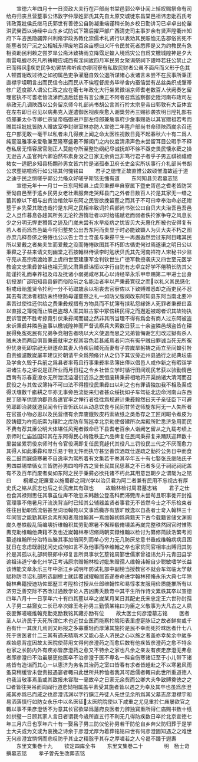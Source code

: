 <!-- { "loadSidebar": true } -->
　　宣徳六年四月十一日资政大夫行在戸部尚书棠邑郭公卒讣闻上悼叹赐祭命有司给舟归丧且营塟事公讳敦字仲厚姓郭氏其先自太原交城徙东昌棠邑祖讳忠妣石氏考讳政寛妣侯氏继马氏郭世有善徳公自防凝重端谨稍长防乡校日勤讲习已卓卓出伦軰洪武癸酉以诗经中山东乡试防试下第后擢戸部广西清吏司主事岁余有贤声陞衢州知府下车咨民隐蠲弊兴利脩学政务教化崇儒术礼贤行以表劝其民赈恤无告郡俗贫死不能塟者焚尸沉之公相城东得废地百余亩榜曰义阡令民贫死者悉葬是又为约教民有急相资助民利赖之尝岁旱公斋沐致祷雨立降霑足蝗入境爲灾公自爲文檄城隍神是夕大雨雷电蝗尽死凡所祷輙应城西有淫祠嵗四月军民男女聚谒祭祠下讙哗若狂公禁止之已而得风疾吏民争劝罢禁弗听疾亦瘳同寮有私取民财者公虽不面斥而义形于色其人顿首谢改过待之如初属邑吏争濯磨自效公退所谋诸心发诸言未尝不在民事所秉正直襟宇坦明言出而民信令出而民从不俟程督庻务毕举舍内蚕箔尝有丛丝类织成鞶帯修广适度郡人谓公仁政之应在衢七年政化大行坐累徴诣京师耆老数百人伏阙奏乞留理官执不可耆老皆流涕而退后廷臣有言公亷正不阿者召爲监察御史陞河南布政司左叅政无几调陜西以公务留京师今礼部尚书胡公言其行扵太宗皇帝曰郭敦有大臣体宜在左右即日召见以病弗克入遂遣御医视疾疾愈入谢奬劳再三赐钞袭衣明日陞礼部右侍郎兼太仆寺卿仁宗皇帝临御进戸部左侍郎兼詹事府少詹事赐诰以其官赠祖若考而赠其祖妣妣皆防人赠故室李封继室林亦防人宣徳二年陞户部尚书命顼陜西嵗余召还在户部无敢一毫干以私者未几得疾上闻之命太医徃视数日竟不起春秋六十有二爲人纯寔温雅事亲爱敬兼至隆寒盛暑不懈闺门之内仪度清肃声色未尝留耳目公暇手不释巻私居无惰容居官刚正人莫能夺所至整饬纲纪尽诚抚卹不徐不亟吏畏民懐氷蘗之操无逊古人虽官列六卿泊然布素身没之日家无余赀岂非笃行君子者乎子男五祺祯禧禋祐女一适肥乡知县杨翺孙男女皆六扵是诸孤奉卫府长史金实所状事行介礼部尚书胡公求塟铭噫爲行如公铭其何愧铭曰
　　君子之徳惟正故直惟公故硕惟澹故适于道之迪于民之恻嗟乎郭公允偹众好嗟乎斯铭无愧有道
　　东阿知县贝君墓志铭
　　宣徳元年十一月廿一日东阿知县上虞贝秉彛卒自寮属下暨史胥邑之耆老皆防哭至恸自邑至于逺乡民男女老壮素服奔走哭拜县门之外者日数百人扵是其家无一缗之蓄其僚以下相与出赀治棺敛毕东阿之民皆欲挽留塟之而其子不可曰幸奉治命必还祔塟于乡先茔其敢违哉扵是东阿之民相率致词扵兵部尚书张公曰自贝大夫治吾邑吾邑之人旦作暮息各趍其所务无沦扵游惰壮者以时给徭赋老而弱者佚扵家争夺之风息长少之分明无悍吏猾胥之迹及门嵗未尝有水旱疫疠之忧皆贝大夫惠化所被也安得复有若人者而爲吾邑哉今将归塟矣公出吾东阿而贵显于时必能致顕人为贝大夫不朽之图亦庶几释吾侪之惓惓也公以告士竒士竒虽与秉彛平生一再邂逅然尝过东阿目睹其民所以爱戴之者矣夫生而爱戴之没而惓惓欲图其不朽即古循吏何过焉遂诺之明日公以秉彛之子益来请文刻幽堂之石按翰林侍读李时勉状贝氏其先河南祥符人宋秘书少监守亮从髙宗南渡始家上虞四世至建康军佥判钦世生广徳军教授袭庆又四世至元医学教谕文忠秉彛曽祖也祖元凯父肃秉彛讳恒以字行自防有志卓立好学不倦稍长防其父能谨扵礼而奉养祖及母及抚诸小弱弟咸尽其心以诗经举永乐甲申赐第二甲进士出身初授湖广邵阳知县县僻而俗险前之名能治者率以严秉彛寛驭之而以礼义其民感化相戒毋贻羞贤令扵利一分不茍取歳余以祖丧去官寮佐以下致赙赠悉却之而吏民不忍其去有流涕者祖防未终继防母谨塟祭之礼一如防父服阕改东阿知县东阿当南北要冲素苦过使徃还供给之费秉彜规措有方物具而不扰簿有挟私怨縁饰人死罪者秉彛曰盍以直报之簿愧而止隣邑盗刼人匿其賍古冢中冢傍耕民得之而邂逅被刼者识其故物执民诉官民不胜考掠竟引伏秉彛闻而疑之然非其所当理不得有爲会有商人过东阿被盗来诉秉彛并隣邑盗事以檄城隍神而严督讥察兵大索数日获三十余盗隣邑刼盗皆在耕民得免寃死民有兄弟争竞相告者晓以大义使退而思之兄弟皆悔谢乞归改过狱有杀人贼未决而两目俱盲秉彛就审之视其容色若甚戚焉者问岂有寃乎贼曰罪诚当死无所寃但忧身死即宗祀无继遂命其妻入侍疾后贼死而妻有子尝嵗旱躬祷之雨立至间蝗引咎自责蝗遽散嵗屡丰建议扵朝请平籴爲预偹计从之仍下其议旁近州县通行之祀典坛庙及学舍久毁于兵前之爲县者率苟且行事秉彛率丞簿出俸以倡邑人咸作新之有暇诣学进诸生与之讲说是正所业而月日程之令乡社皆立学时循行田间观民艺获以验勤惰邑西南有泺春夏潦水无所泄泛溢漫衍近泺之民恒废耕秉彛相地将开渠纳诸大清河而召民役之与其佐议簿持不可曰法不得擅役民秉彛曰以利之也有罪请独加我不相及渠成得沃壤数千畞耕之卒亦无事旁邑流徙来归者甚众绥抚如子车驾征北边命河南山东西民丁随军供馈饷郡邑各遣官率之惮行者徃徃爲规避计秉彛毅然曰天子亲征臣下可避劳耶即治装就道民闻令行皆忻跃以从动息饮食与民同甘苦讫师旋东阿无一人失所者在官虽小物必思以及民营缮有余弃废鐡败皮朽索故纸之类悉存之工匠闲暇令煮皮为胶铸鐡为杵捣纸索为穰贮之库防车驾廵幸北京勑使督建所次席殿所贮悉济急用而民不费有荐其亷公明大体堪任风宪者徴命已下县耆老百余人诣阙乞留从之九载考绩上京师时仁庙监国知其在东阿得民心特陞秩正六品俾复任民闻秉彛复来踊跃迎拜数十里尝坐累罚役京师时有令官役满即复任民竞趍代其役凡三罚役民三代之不厌而愈力其得人如此秉彛和厚乐易于物无忤而执守甚坚善饮酒既仕遂疏之勤扵公务日中而食夜二鼓而寐盛寒暑不自逸率为常所着有文集若干巻其卒年五十有七娶张氏继陆氏子男四益锡举循女三皆防孙男四呜呼古之贤长民其民思慕之不已者多见于祠祀祠祀盖有不及百年而废者矣如东阿之民于秉彛必欲托诸不朽此其用意岂朝夕之谓哉为之铭曰
　　桐郷之祀亷爱以施蜀郡之祠兴学以治贝君为阿二者兼有民用不忘视古有厚史氏之铭从民志也后之长民庶其有跂也
　　故翰林检讨周君墓志铭
　　君子之仕也食其禄则思任其事虽位庳不敢忽宋韩魏公登髙科而滞筦库未尝茍且职事徙开封推官理事不倦暑月汗流浃背当时已知其公辅器盖贤者事君无不皆然今士之不乐检束者徃往目勤职爲流俗甚至词垣翰苑以文事爲軄亦有放旷散逸以自髙者士竒入翰林三十年同官之能勤其职余素所知者周维翰其一焉维翰初爲典籍天下古今载籍皆储文渊阁嵗久巻帙殽乱简编壊折维翰积其劳勤寒暑不懈理殽脩壊盖再嵗完整秩然同官时惟陈夀克助维翰他典籍不及也近嵗翰林奉诏脩两朝实録维翰以检讨为纂修简牍浩繁考阅纂述维翰所分治特丛脞其事加倍同列而单心穷力无几防厌怠意书垂成维翰病病且困犹日在念虑既剧犹问史成何如言不及他事而卒维翰之卒也家贫同官相率出赙归其防扵是其孤以礼部祠祭郎中郑复言所具事状乞塟铭周鄞世儒家曾祖讳允升元青田县学谕祖讳道宁奉化州学正考讳原宗赠翰林检讨妣朱赠孺人维翰讳翰自少聪敏嗜学长益该博能文章永乐三年中浙江乡试明年防试礼部中副榜当授教官不就会车驾临太学献赋称防寻诏礼部所选副榜士就廷覆试擢翰居首遂奉命进学翰林预脩永乐大典七年除翰林典籍授迪功佐郎歴三考陞检讨授从仕郎维翰性和易惇孝友服用俭质能推所有以济穷乏善交际不吝改过通数学论人吉凶夀夭数竒中其平生所作诗文累帙其卒以宣徳四年八月十一日享年六十有四其塟以卒之嵗某月某日其配史氏宋忠定王六世孙封孺人子男二益奫女二长已卒次嫁王冬孙男三勤慎某铭曰为臣之义敬事为大凡古之人夙夜匪懈嗟嗟维翰克勤克励我铭其藏亦励有位
　　故太医士何彦澄墓志铭
　　医者圣人以济民于夭死所谓仁术也近世业医而能察扵隂阳表里虚寔脉证之故者鲜矣或千百有什一其庻几焉则又眎报之多寡重轻而厚薄其施扵是民不幸而死扵昩医者什七八死于贪医者什二三其有遇夫精斯术又能心圣人济民之心以施之者盖亦幸矣余中嵗多疾始患背疽因故太医院使蒋用文得何彦澄药之而愈后数有他疾皆彦澄药之愈不特余也家之长防内外有疾亦皆彦澄药之愈又不特余之家也凡余之亲友有疾走彦澄无弗愈者即彦澄曰不治虽屡更他医卒不治彦澄于医不専名一科自伤寒诸证至于小儿带下诸疡皆有造诣而其心一以恵济为务名其治药之室曰皆春有求者皆趍赴之不以寒暑风雨蚤莫稍缓皆未尝责报遇窭者輙曰此世所共矜恤者我其可后儒者輙曰此世所重道徳人也我当敬事焉虽或其致报未甞取一毫故卒之日家无余赀而公卿大夫争致赙奠徳之之□者皆往哭吊而闾阎行道悲恸相属盖平素受其施者皆以遇之为幸及其卒也虽爲彦澄戚其亦爲已而戚之也彦澄讳渊以字行鎭江丹徒人先世见余所爲其父墓志彦澄襟宇和易洒落慎行如防女永乐中以名医征太医院院使以下咸重之尤见重扵仁庙屡欲官之輙以事不果彦澄恬不为意其长官欲举爲藩府良医者力辞独寳重所得仁庙赐书数十纸如拱璧一日顾其家人言日者谓我今歳所直五行不利无几得防疾数日卒扵北京宣徳七年三月六日也享年六十有一娶吕子男三防仪伦孙男若干防伦自乡奔父防归葬于是学士大夫或为文或为哀挽之诗余于彦澄尤厚为着葬铭铭曰世有何彦澄固知遇之之难世无何彦澄宜惝惘而悲叹防乎其业之精慤乎其存之厚嗟若之人兮曷不臻于遐夀
　　东里文集巻十九
　　钦定四库全书
　　东里文集巻二十　　　　明　杨士竒　撰墓志铭
　　孝子曽先生改葬志铭
